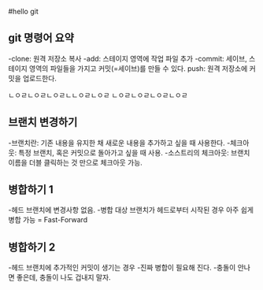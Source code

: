 #hello git

## git 명령어 요약
 
 -clone: 원격 저장소 복사
 -add: 스테이지 영역에 작업 파일 추가
 -commit: 세이브, 스테이지 영역의 파일들을 가지고 커밋(=세이브)를 만들 수 있다.
 push: 원격 저장소에 커밋을 업로드한다.

 

 ㄴㅇㄹㄴㅇㄹㄴㅇㄹㄴㄴㅇㄹㄴㅇㄹ
 ㄴㅇㄹㄴㅇㄹㄴㅇㄹㄴㅇㄹ

 ## 브랜치 변경하기

 -브랜치란: 기존 내용을 유지한 채 새로운 내용을 추가하고 싶을 때 사용한다.
 -체크아웃: 특정 브랜치, 혹은 커밋으로 돌아가고 싶을 때 사용.
 -소스트리의 체크아웃: 브랜치 이름을 더블 클릭하는 것 만으로 체크아웃 가능.
 
 ## 병합하기 1
 -헤드 브랜치에 변경사항 없음.
 -병합 대상 브랜치가 헤드로부터 시작된 경우 아주 쉽게 병합 가능 = Fast-Forward

 ## 병합하기 2
 -헤드 브랜치에 추가적인 커밋이 생기는 경우
 -진짜 병합이 필요해 진다.
 -충돌이 안나면 좋은데, 충돌이 나도 겁내지 말자.